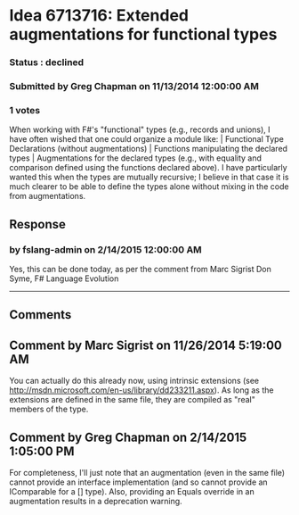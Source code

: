 # Idea 6713716: Extended augmentations for functional types #

### Status : declined

### Submitted by Greg Chapman on 11/13/2014 12:00:00 AM

### 1 votes

When working with F#'s "functional" types (e.g., records and unions), I
have often wished that one could organize a module like:
| Functional Type Declarations (without augmentations)
| Functions manipulating the declared types
| Augmentations for the declared types (e.g., with equality and
comparison defined using the functions declared above).
I have particularly wanted this when the types are mutually recursive; I
believe in that case it is much clearer to be able to define the types
alone without mixing in the code from augmentations.



## Response 
### by fslang-admin on 2/14/2015 12:00:00 AM

Yes, this can be done today, as per the comment from Marc Sigrist
Don Syme, F# Language Evolution

------------------------
## Comments


## Comment by Marc Sigrist on 11/26/2014 5:19:00 AM
You can actually do this already now, using intrinsic extensions (see http://msdn.microsoft.com/en-us/library/dd233211.aspx). As long as the extensions are defined in the same file, they are compiled as "real" members of the type.


## Comment by Greg Chapman on 2/14/2015 1:05:00 PM
For completeness, I'll just note that an augmentation (even in the same file) cannot provide an interface implementation (and so cannot provide an IComparable for a [<CustomComparison>] type). Also, providing an Equals override in an augmentation results in a deprecation warning.

